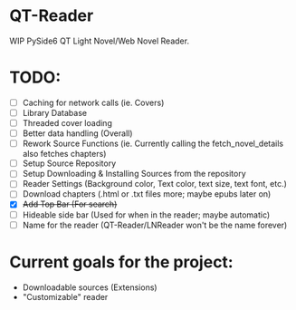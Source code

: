 # QT-Reader
WIP PySide6 QT Light Novel/Web Novel Reader.

# TODO:
- [ ] Caching for network calls (ie. Covers)
- [ ] Library Database
- [ ] Threaded cover loading
- [ ] Better data handling (Overall)
- [ ] Rework Source Functions (ie. Currently calling the fetch_novel_details also fetches chapters)
- [ ] Setup Source Repository
- [ ] Setup Downloading & Installing Sources from the repository
- [ ] Reader Settings (Background color, Text color, text size, text font, etc.)
- [ ] Download chapters (.html or .txt files more; maybe epubs later on)
- [x] ~~Add Top Bar (For search)~~
- [ ] Hideable side bar (Used for when in the reader; maybe automatic)
- [ ] Name for the reader (QT-Reader/LNReader won't be the name forever)

# Current goals for the project:
- Downloadable sources (Extensions)
- "Customizable" reader
